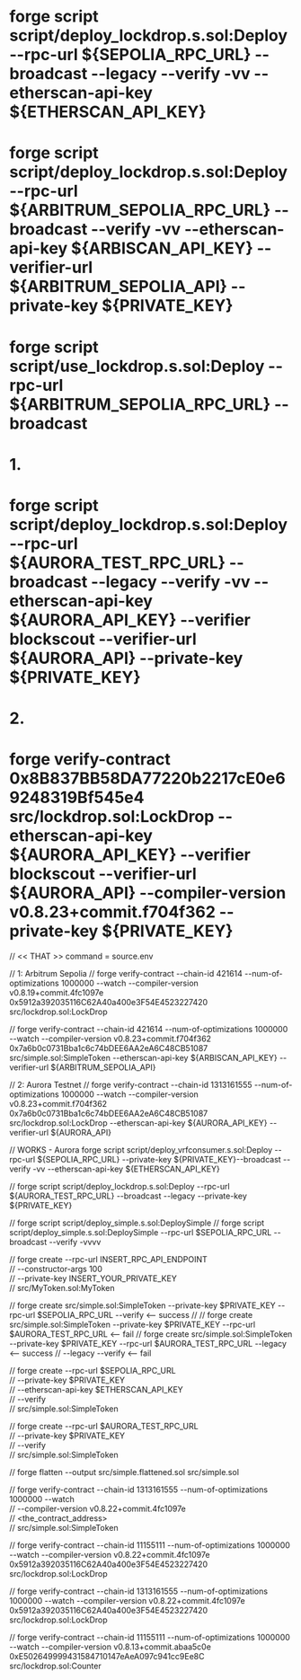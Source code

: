 # forge script script/deploy_lockdrop.s.sol:Deploy --rpc-url ${SEPOLIA_RPC_URL} --broadcast --legacy --verify -vv --etherscan-api-key ${ETHERSCAN_API_KEY}

# forge script script/deploy_lockdrop.s.sol:Deploy --rpc-url ${ARBITRUM_SEPOLIA_RPC_URL} --broadcast --verify -vv --etherscan-api-key ${ARBISCAN_API_KEY} --verifier-url ${ARBITRUM_SEPOLIA_API} --private-key ${PRIVATE_KEY} 

# forge script script/use_lockdrop.s.sol:Deploy --rpc-url ${ARBITRUM_SEPOLIA_RPC_URL} --broadcast

# 1.
# forge script script/deploy_lockdrop.s.sol:Deploy --rpc-url ${AURORA_TEST_RPC_URL} --broadcast --legacy --verify -vv --etherscan-api-key ${AURORA_API_KEY} --verifier blockscout --verifier-url ${AURORA_API} --private-key ${PRIVATE_KEY}

# 2.
# forge verify-contract 0x8B837BB58DA77220b2217cE0e69248319Bf545e4 src/lockdrop.sol:LockDrop --etherscan-api-key ${AURORA_API_KEY} --verifier blockscout --verifier-url ${AURORA_API} --compiler-version v0.8.23+commit.f704f362 --private-key ${PRIVATE_KEY}




// << THAT >> command =  source.env





// 1:  Arbitrum Sepolia
// forge verify-contract --chain-id 421614 --num-of-optimizations 1000000 --watch --compiler-version v0.8.19+commit.4fc1097e 0x5912a392035116C62A40a400e3F54E4523227420 src/lockdrop.sol:LockDrop

// forge verify-contract --chain-id 421614 --num-of-optimizations 1000000 --watch --compiler-version v0.8.23+commit.f704f362 0x7a6b0c0731Bba1c6c74bDEE6AA2eA6C48CB51087 src/simple.sol:SimpleToken --etherscan-api-key ${ARBISCAN_API_KEY} --verifier-url ${ARBITRUM_SEPOLIA_API}

// 2:  Aurora Testnet
// forge verify-contract --chain-id 1313161555 --num-of-optimizations 1000000 --watch --compiler-version v0.8.23+commit.f704f362  0x7a6b0c0731Bba1c6c74bDEE6AA2eA6C48CB51087 src/lockdrop.sol:LockDrop --etherscan-api-key ${AURORA_API_KEY} --verifier-url ${AURORA_API} 




// WORKS - Aurora 
forge script script/deploy_vrfconsumer.s.sol:Deploy --rpc-url ${SEPOLIA_RPC_URL} --private-key ${PRIVATE_KEY}--broadcast --verify -vv --etherscan-api-key ${ETHERSCAN_API_KEY}

// forge script script/deploy_lockdrop.s.sol:Deploy --rpc-url ${AURORA_TEST_RPC_URL} --broadcast --legacy --private-key ${PRIVATE_KEY}

// forge script script/deploy_simple.s.sol:DeploySimple
// forge script script/deploy_simple.s.sol:DeploySimple --rpc-url $SEPOLIA_RPC_URL --broadcast --verify -vvvv

// forge create --rpc-url INSERT_RPC_API_ENDPOINT \
// --constructor-args 100 \
// --private-key INSERT_YOUR_PRIVATE_KEY \
// src/MyToken.sol:MyToken

// forge create src/simple.sol:SimpleToken --private-key $PRIVATE_KEY --rpc-url $SEPOLIA_RPC_URL --verify      <-- success
//
// forge create src/simple.sol:SimpleToken --private-key $PRIVATE_KEY --rpc-url $AURORA_TEST_RPC_URL           <-- fail
// forge create src/simple.sol:SimpleToken --private-key $PRIVATE_KEY --rpc-url $AURORA_TEST_RPC_URL --legacy  <-- success
//      --legacy --verify       <-- fail

// forge create --rpc-url $SEPOLIA_RPC_URL \
// --private-key $PRIVATE_KEY \
// --etherscan-api-key $ETHERSCAN_API_KEY \
// --verify \
// src/simple.sol:SimpleToken

// forge create --rpc-url $AURORA_TEST_RPC_URL \
// --private-key $PRIVATE_KEY \
// --verify \
// src/simple.sol:SimpleToken

// forge flatten --output src/simple.flattened.sol src/simple.sol

// forge verify-contract --chain-id 1313161555 --num-of-optimizations 1000000 --watch \
//     --compiler-version v0.8.22+commit.4fc1097e \
//     <the_contract_address> \
//     src/simple.sol:SimpleToken

// forge verify-contract --chain-id 11155111 --num-of-optimizations 1000000 --watch --compiler-version v0.8.22+commit.4fc1097e 0x5912a392035116C62A40a400e3F54E4523227420 src/lockdrop.sol:LockDrop

// forge verify-contract --chain-id 1313161555 --num-of-optimizations 1000000 --watch --compiler-version v0.8.22+commit.4fc1097e 0x5912a392035116C62A40a400e3F54E4523227420 src/lockdrop.sol:LockDrop

// forge verify-contract --chain-id 11155111 --num-of-optimizations 1000000 --watch --compiler-version v0.8.13+commit.abaa5c0e 0xE502649999431584710147eAeA097c941cc9Ee8C src/lockdrop.sol:Counter

